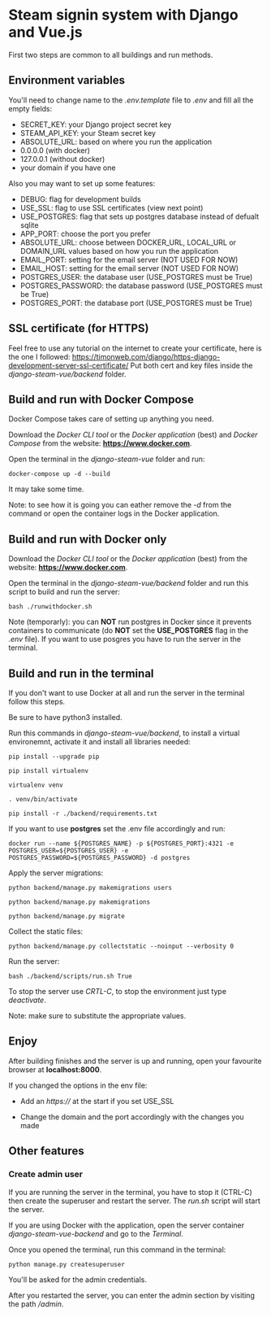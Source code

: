 # Steam signin system with Django and Vue.js

First two steps are common to all buildings and run methods.

## Environment variables

You'll need to change name to the *.env.template* file to *.env* and fill all the empty fields:
- SECRET_KEY: your Django project secret key
- STEAM_API_KEY: your Steam secret key
- ABSOLUTE_URL: based on where you run the application
 - 0.0.0.0 (with docker)
 - 127.0.0.1 (without docker)
 - your domain if you have one

Also you may want to set up some features:

- DEBUG: flag for development builds 
- USE_SSL: flag to use SSL certificates (view next point)
- USE_POSTGRES: flag that sets up postgres database instead of defualt sqlite
- APP_PORT: choose the port you prefer
- ABSOLUTE_URL: choose between DOCKER_URL, LOCAL_URL or DOMAIN_URL values based on how you run the application
- EMAIL_PORT: setting for the email server (NOT USED FOR NOW)
- EMAIL_HOST: setting for the email server (NOT USED FOR NOW)
- POSTGRES_USER: the database user (USE_POSTGRES must be True)
- POSTGRES_PASSWORD: the database password (USE_POSTGRES must be True)
- POSTGRES_PORT: the database port (USE_POSTGRES must be True)

## SSL certificate (for HTTPS)

Feel free to use any tutorial on the internet to create your certificate, here is the one I followed:
https://timonweb.com/django/https-django-development-server-ssl-certificate/
Put both cert and key files inside the *django-steam-vue/backend* folder.

## Build and run with Docker Compose

Docker Compose takes care of setting up anything you need.

Download the *Docker CLI tool* or the *Docker application* (best) and *Docker Compose* from the website: **https://www.docker.com**.

Open the terminal in the *django-steam-vue* folder and run:

`docker-compose up -d --build`

It may take some time.

Note: to see how it is going you can eather remove the *-d* from the command or open the container logs in the Docker application.

## Build and run with Docker only

Download the *Docker CLI tool* or the *Docker application* (best) from the website: **https://www.docker.com**.

Open the terminal in the *django-steam-vue/backend* folder and run this script to build and run the server:

`bash ./runwithdocker.sh`

Note (temporarly): you can **NOT** run postgres in Docker since it prevents containers to communicate (do **NOT** set the **USE_POSTGRES** flag in the *.env* file). If you want to use posgres you have to run the server in the terminal.

## Build and run in the terminal

If you don't want to use Docker at all and run the server in the terminal follow this steps.

Be sure to have python3 installed.

Run this commands in *django-steam-vue/backend*, to install a virtual environemnt, activate it and install all libraries needed:

`pip install --upgrade pip`

`pip install virtualenv`

`virtualenv venv`

`. venv/bin/activate`

`pip install -r ./backend/requirements.txt`

If you want to use **postgres** set the .env file accordingly and run:

`docker run --name ${POSTGRES_NAME} -p ${POSTGRES_PORT}:4321 -e POSTGRES_USER=${POSTGRES_USER} -e POSTGRES_PASSWORD=${POSTGRES_PASSWORD} -d postgres`

Apply the server migrations:

`python backend/manage.py makemigrations users`

`python backend/manage.py makemigrations`

`python backend/manage.py migrate`

Collect the static files:

`python backend/manage.py collectstatic --noinput --verbosity 0`

Run the server:

`bash ./backend/scripts/run.sh True`

To stop the server use *CRTL-C*, to stop the environment just type *deactivate*.

Note: make sure to substitute the appropriate values.

## Enjoy

After building finishes and the server is up and running, open your favourite browser at **localhost:8000**.

If you changed the options in the env file:

- Add an *https://* at the start if you set USE_SSL

- Change the domain and the port accordingly with the changes you made

## Other features

### Create admin user

If you are running the server in the terminal, you have to stop it (CTRL-C) then create the superuser and restart the server. The *run.sh* script will start the server.

If you are using Docker with the application, open the server container *django-steam-vue-backend* and go to the *Terminal*.

Once you opened the terminal, run this command in the terminal:

`python manage.py createsuperuser`

You'll be asked for the admin credentials.

After you restarted the server, you can enter the admin section by visiting the path */admin*.
